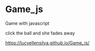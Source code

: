 # Game_js
Game with javascript


click the ball and she fades away

https://lucyellensilva.github.io/Game_js/
